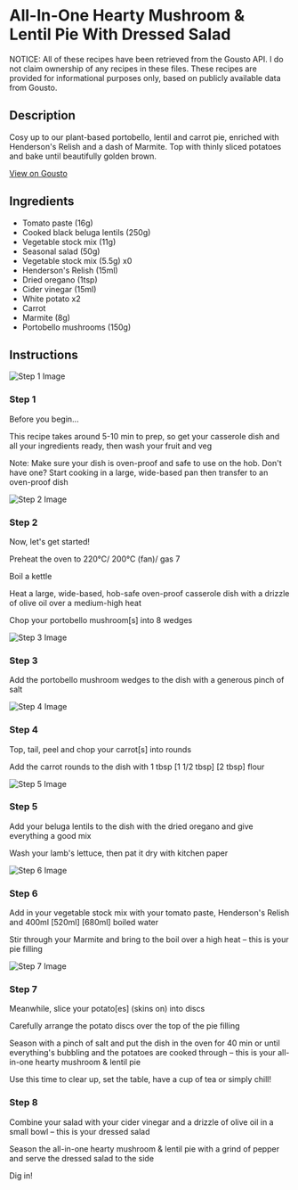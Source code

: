 # All-In-One Hearty Mushroom & Lentil Pie With Dressed Salad

NOTICE: All of these recipes have been retrieved from the Gousto API. I do not claim ownership of any recipes in these files. These recipes are provided for informational purposes only, based on publicly available data from Gousto.

## Description

Cosy up to our plant-based portobello, lentil and carrot pie, enriched with Henderson's Relish and a dash of Marmite. Top with thinly sliced potatoes and bake until beautifully golden brown. 

[View on Gousto](https://www.gousto.co.uk/recipes/cookbook/all-in-one-hearty-mushroom-lentil-pie)

## Ingredients

- Tomato paste (16g)
- Cooked black beluga lentils (250g)
- Vegetable stock mix (11g)
- Seasonal salad (50g)
- Vegetable stock mix (5.5g) x0
- Henderson's Relish (15ml)
- Dried oregano (1tsp)
- Cider vinegar (15ml)
- White potato x2
- Carrot
- Marmite (8g)
- Portobello mushrooms (150g)

## Instructions

![Step 1 Image](https://production-media.gousto.co.uk/cms/recipe-step-image/Admin10mm-Step-1-1610818511644-x200.jpg)

### Step 1

Before you begin...

This recipe takes around 5-10 min to prep, so get your casserole dish and all your ingredients ready, then wash your fruit and veg

Note: Make sure your dish is oven-proof and safe to use on the hob. Don't have one? Start cooking in a large, wide-based pan then transfer to an oven-proof dish

![Step 2 Image](https://production-media.gousto.co.uk/cms/recipe-step-image/step-2-1607608162201-x200.jpg)

### Step 2

Now, let's get started!

Preheat the oven to 220°C/ 200°C (fan)/ gas 7

Boil a kettle

Heat a large, wide-based, hob-safe oven-proof casserole dish with a drizzle of olive oil over a medium-high heat

Chop your portobello mushroom[s] into 8 wedges

![Step 3 Image](https://production-media.gousto.co.uk/cms/recipe-step-image/step-3-1607608175061-x200.jpg)

### Step 3

Add the portobello mushroom wedges to the dish with a generous pinch of salt

![Step 4 Image](https://production-media.gousto.co.uk/cms/recipe-step-image/step-4-1607608186343-x200.jpg)

### Step 4

Top, tail, peel and chop your carrot[s] into rounds

Add the carrot rounds to the dish with 1 tbsp<span class="text-danger"> <span class="text-purple">[1 1/2 tbsp] </span>[2 tbsp]</span> flour

![Step 5 Image](https://production-media.gousto.co.uk/cms/recipe-step-image/step-5-1607608201088-x200.jpg)

### Step 5

Add your beluga lentils to the dish with the dried oregano and give everything a good mix

Wash your lamb's lettuce, then pat it dry with kitchen paper

![Step 6 Image](https://production-media.gousto.co.uk/cms/recipe-step-image/step-6-1607608212207-x200.jpg)

### Step 6

Add in your vegetable stock mix<span class="text-danger"> </span>with your<span class="text-danger"> </span>tomato paste, Henderson's Relish and 400m<span class="text-purple">l [520ml]</span> <span class="text-danger">[680ml] </span>boiled water

Stir through your Marmite and bring to the boil over a high heat – this is your pie filling

![Step 7 Image](https://production-media.gousto.co.uk/cms/recipe-step-image/step-7-1607608222785-x200.jpg)

### Step 7

Meanwhile, slice your potato[es] (skins on) into discs

Carefully arrange the potato discs over the top of the pie filling

Season with a pinch of salt and put the dish in the oven for 40 min or until everything's bubbling and the potatoes are cooked through – this is your all-in-one hearty mushroom & lentil pie

Use this time to clear up, set the table, have a cup of tea or simply chill!

### Step 8

Combine your salad with your cider vinegar and a drizzle of olive oil in a small bowl – this is your dressed salad

Season the all-in-one hearty mushroom & lentil pie with a grind of pepper and serve the dressed salad to the side

Dig in!

